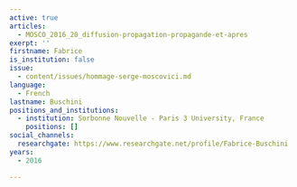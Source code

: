 ```yaml
---
active: true
articles:
  - MOSCO_2016_20_diffusion-propagation-propagande-et-apres
exerpt: ''
firstname: Fabrice
is_institution: false
issue:
  - content/issues/hommage-serge-moscovici.md
language:
  - French
lastname: Buschini
positions_and_institutions:
  - institution: Sorbonne Nouvelle - Paris 3 University, France
    positions: []
social_channels:
  researchgate: https://www.researchgate.net/profile/Fabrice-Buschini
years:
  - 2016

---
```

